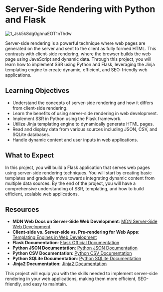 # Server-Side Rendering with Python and Flask

![1_Jsk5k8dg0ghnaEOT1nThdw](https://github.com/user-attachments/assets/7567457d-c2c2-4586-ad55-fe96038c63ca)

Server-side rendering is a powerful technique where web pages are generated on the server and sent to the client as fully formed HTML. This contrasts with client-side rendering, where the browser builds the web page using JavaScript and dynamic data. Through this project, you will learn how to implement SSR using Python and Flask, leveraging the Jinja templating engine to create dynamic, efficient, and SEO-friendly web applications.

## Learning Objectives

- Understand the concepts of server-side rendering and how it differs from client-side rendering.
- Learn the benefits of using server-side rendering in web development.
- Implement SSR in Python using the Flask framework.
- Utilize Jinja templating engine to dynamically generate HTML pages.
- Read and display data from various sources including JSON, CSV, and SQLite databases.
- Handle dynamic content and user inputs in web applications.

## What to Expect

In this project, you will build a Flask application that serves web pages using server-side rendering techniques. You will start by creating basic templates and gradually move towards integrating dynamic content from multiple data sources. By the end of the project, you will have a comprehensive understanding of SSR, templating, and how to build efficient, scalable web applications.

## Resources

- **MDN Web Docs on Server-Side Web Development**: [MDN Server-Side Web Development](https://developer.mozilla.org/en-US/docs/Learn/Server-side)
- **Client-side vs. Server-side vs. Pre-rendering for Web Apps**: [Templating Engines in Web Development](https://www.sitepoint.com/client-side-vs-server-side-rendering/)
- **Flask Documentation**: [Flask Official Documentation](https://flask.palletsprojects.com/)
- **Python JSON Documentation**: [Python JSON Documentation](https://docs.python.org/3/library/json.html)
- **Python CSV Documentation**: [Python CSV Documentation](https://docs.python.org/3/library/csv.html)
- **Python SQLite Documentation**: [Python SQLite Documentation](https://docs.python.org/3/library/sqlite3.html)
- **Jinja2 Documentation**: [Jinja2 Documentation](https://jinja.palletsprojects.com/)

This project will equip you with the skills needed to implement server-side rendering in your web applications, making them more efficient, SEO-friendly, and easy to maintain.
